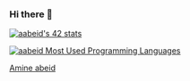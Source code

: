 ### Hi there 👋

[![aabeid's 42 stats](https://badge.mediaplus.ma/darkblue/aabeid)](https://github.com/aabeid/badge42)

[![aabeid Most Used Programming Languages](https://github-readme-stats.vercel.app/api/top-langs/?username=AmineAbeidDev&layout=compact&hide_border=true&theme=darcula&bg_color=00000000&langs_count=6)](https://github.com/AmineAbeidDev)

<div class="badge-base LI-profile-badge" data-locale="ar_AE" data-size="large" data-theme="dark" data-type="HORIZONTAL" data-vanity="amineabeid" data-version="v1"><a class="badge-base__link LI-simple-link" href="https://ma.linkedin.com/in/amineabeid?trk=profile-badge">Amine abeid</a></div>
              
